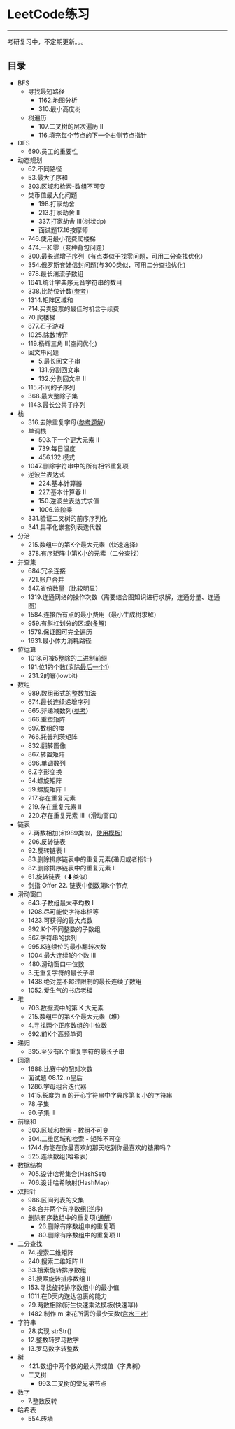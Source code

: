 # LeetCode练习
***
考研复习中，不定期更新。。。
## 目录
* BFS
    * 寻找最短路径
        * 1162.地图分析
        * 310.最小高度树
    * 树遍历
        * 107.二叉树的层次遍历 II
		* 116.填充每个节点的下一个右侧节点指针
* DFS
    * 690.员工的重要性
* 动态规划
    * 62.不同路径
    * 53.最大子序和
    * 303.区域和检索-数组不可变
    * 类币值最大化问题
	    * 198.打家劫舍
        * 213.打家劫舍 II
        * 337.打家劫舍 III(树状dp)
		* 面试题17.16按摩师
	* 746.使用最小花费爬楼梯
	* 474.一和零（变种背包问题）
	* 300.最长递增子序列（有点类似于找零问题，可用二分查找优化）
	* 354.俄罗斯套娃信封问题(与300类似，可用二分查找优化)
	* 978.最长湍流子数组
	* 1641.统计字典序元音字符串的数目
	* 338.比特位计数([参考](https://leetcode-cn.com/problems/counting-bits/solution/hen-qing-xi-de-si-lu-by-duadua/))
	* 1314.矩阵区域和
	* 714.买卖股票的最佳时机含手续费
	* 70.爬楼梯
	* 877.石子游戏
	* 1025.除数博弈
	* 119.杨辉三角 II(空间优化)
	* 回文串问题
        * 5.最长回文子串
        * 131.分割回文串
        * 132.分割回文串 II
    * 115.不同的子序列
    * 368.最大整除子集
    * 1143.最长公共子序列
* 栈
	* 316.去除重复字母([参考题解](https://leetcode-cn.com/problems/remove-duplicate-letters/solution/kan-wan-bao-hui-chao-ji-xiang-xi-si-lu-y-25bu/))
	* 单调栈
	    * 503.下一个更大元素 II
	    * 739.每日温度
        * 456.132 模式
	* 1047.删除字符串中的所有相邻重复项
	* 逆波兰表达式
        * 224.基本计算器
        * 227.基本计算器 II
        * 150.逆波兰表达式求值
        * 1006.笨阶乘
	* 331.验证二叉树的前序序列化
	* 341.扁平化嵌套列表迭代器
* 分治
	* 215.数组中的第K个最大元素（快速选择）
	* 378.有序矩阵中第K小的元素（二分查找）
* 并查集
	* 684.冗余连接
	* 721.账户合并
	* 547.省份数量（比较明显）
	* 1319.连通网络的操作次数（需要结合图知识进行求解，连通分量、连通图）
	* 1584.连接所有点的最小费用（最小生成树求解）
	* 959.有斜杠划分的区域([多解](https://leetcode-cn.com/problems/regions-cut-by-slashes/solution/c-dong-hua-zhuan-huan-cheng-dao-yu-ge-sh-guve/))
	* 1579.保证图可完全遍历
	* 1631.最小体力消耗路径
* 位运算
	* 1018.可被5整除的二进制前缀
	* 191.位1的个数([消除最后一个1](https://leetcode-cn.com/problems/number-of-1-bits/solution/fu-xue-ming-zhu-xiang-jie-wei-yun-suan-f-ci7i/))
    * 231.2的幂(lowbit)
* 数组
	* 989.数组形式的整数加法
	* 674.最长连续递增序列
	* 665.非递减数列([参考](https://leetcode-cn.com/problems/non-decreasing-array/solution/3-zhang-dong-tu-bang-zhu-ni-li-jie-zhe-d-06gi/))
    * 566.重塑矩阵
    * 697.数组的度
    * 766.托普利茨矩阵
    * 832.翻转图像
    * 867.转置矩阵
    * 896.单调数列
    * 6.Z字形变换
    * 54.螺旋矩阵
    * 59.螺旋矩阵 II
    * 217.存在重复元素
    * 219.存在重复元素 II
    * 220.存在重复元素 III（滑动窗口）
* 链表
	* 2.两数相加(和989类似，[使用模板](https://leetcode-cn.com/problems/add-to-array-form-of-integer/solution/989-ji-zhu-zhe-ge-jia-fa-mo-ban-miao-sha-8y9r/))
	* 206.反转链表
	* 92.反转链表 II
    * 83.删除排序链表中的重复元素(递归或者指针)
    * 82.删除排序链表中的重复元素 II
    * 61.旋转链表（⬇类似）
    * 剑指 Offer 22. 链表中倒数第k个节点
* 滑动窗口
    * 643.子数组最大平均数 I
    * 1208.尽可能使字符串相等
    * 1423.可获得的最大点数
    * 992.K个不同整数的子数组
    * 567.字符串的排列
    * 995.K连续位的最小翻转次数
    * 1004.最大连续1的个数 III
    * 480.滑动窗口中位数
    * 3.无重复字符的最长子串
    * 1438.绝对差不超过限制的最长连续子数组
    * 1052.爱生气的书店老板
* 堆
    * 703.数据流中的第 K 大元素
    * 215.数组中的第K个最大元素（堆）
    * 4.寻找两个正序数组的中位数
    * 692.前K个高频单词
* 递归
    * 395.至少有K个重复字符的最长子串
* 回溯
    * 1688.比赛中的配对次数
    * 面试题 08.12. n皇后
    * 1286.字母组合迭代器
    * 1415.长度为 n 的开心字符串中字典序第 k 小的字符串
    * 78.子集
    * 90.子集 II
* 前缀和
    * 303.区域和检索 - 数组不可变
    * 304.二维区域和检索 - 矩阵不可变
    * 1744.你能在你最喜欢的那天吃到你最喜欢的糖果吗？
    * 525.连续数组(哈希表)
* 数据结构
    * 705.设计哈希集合(HashSet)
    * 706.设计哈希映射(HashMap)
* 双指针
    * 986.区间列表的交集
    * 88.合并两个有序数组(逆序)
    * 删除有序数组中的重复项([通解](https://leetcode-cn.com/problems/remove-duplicates-from-sorted-array-ii/solution/gong-shui-san-xie-guan-yu-shan-chu-you-x-glnq/))
        * 26.删除有序数组中的重复项
        * 80.删除有序数组中的重复项 II
* 二分查找
    * 74.搜索二维矩阵
    * 240.搜索二维矩阵 II
    * 33.搜索旋转排序数组
    * 81.搜索旋转排序数组 II
    * 153.寻找旋转排序数组中的最小值
    * 1011.在D天内送达包裹的能力
    * 29.两数相除(衍生快速乘法模板(快速幂))
    * 1482.制作 m 束花所需的最少天数([宫水三叶](https://leetcode-cn.com/problems/minimum-number-of-days-to-make-m-bouquets/solution/gong-shui-san-xie-li-yong-er-duan-xing-z-ysv4/))
* 字符串
    * 28.实现 strStr()
    * 12.整数转罗马数字
    * 13.罗马数字转整数
* 树
    * 421.数组中两个数的最大异或值（字典树）
    * 二叉树    
        * 993.二叉树的堂兄弟节点
* 数字
    * 7.整数反转
* 哈希表
    * 554.砖墙
